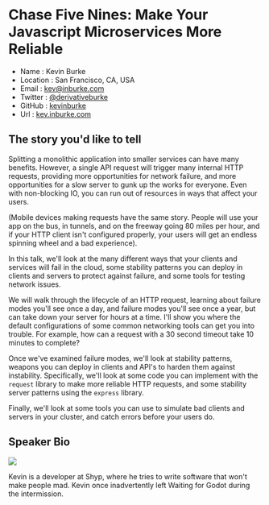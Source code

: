 # Chase Five Nines: Make Your Javascript Microservices More Reliable

* Name      : Kevin Burke
* Location  : San Francisco, CA, USA
* Email     : kev@inburke.com
* Twitter   : [@derivativeburke](https://twitter.com/derivativeburke)
* GitHub    : [kevinburke](https://github.com/kevinburke)
* Url       : [kev.inburke.com](https://kev.inburke.com)

## The story you'd like to tell

Splitting a monolithic application into smaller services can have many
benefits. However, a single API request will trigger many internal HTTP
requests, providing more opportunities for network failure, and more
opportunities for a slow server to gunk up the works for everyone. Even with
non-blocking IO, you can run out of resources in ways that affect your users.

(Mobile devices making requests have the same story. People will use your app
on the bus, in tunnels, and on the freeway going 80 miles per hour, and if your
HTTP client isn't configured properly, your users will get an endless spinning
wheel and a bad experience).

In this talk, we'll look at the many different ways that your clients and
services will fail in the cloud, some stability patterns you can deploy in
clients and servers to protect against failure, and some tools for testing
network issues.

We will walk through the lifecycle of an HTTP request, learning about failure
modes you'll see once a day, and failure modes you'll see once a year, but can
take down your server for hours at a time. I'll show you where the default
configurations of some common networking tools can get you into trouble.
For example, how can a request with a 30 second timeout take 10 minutes to
complete?

Once we've examined failure modes, we'll look at stability patterns, weapons
you can deploy in clients and API's to harden them against instability.
Specifically, we'll look at some code you can implement with the `request`
library to make more reliable HTTP requests, and some stability server patterns
using the `express` library.

Finally, we'll look at some tools you can use to simulate bad clients and
servers in your cluster, and catch errors before your users do.

## Speaker Bio

![](https://kev.inburke.com/photos/squarephoto.png)

Kevin is a developer at Shyp, where he tries to write software that won't
make people mad. Kevin once inadvertently left Waiting for Godot during the
intermission.
